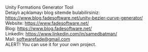 Unity Formations Generator Tool
<br>
Detaylı açıklamayı blog sitemde bulabilirsiniz: https://www.blog.fadesoftware.net/unity-bezier-curve-generator/
<br>
Website: https://www.fadesoftware.net/
<br>
Blog: https://www.blog.fadesoftware.net/
<br>
LinkedIn: https://www.linkedin.com/in/samedbatman/
<br>
Mail: softwarefade@gmail.com
<br>
ALERT! You can use it for your own project.

